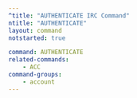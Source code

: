 ```yaml
---
^title: "AUTHENTICATE IRC Command"
ntitle: "AUTHENTICATE"
layout: command
notstarted: true

command: AUTHENTICATE
related-commands:
    - ACC
command-groups:
    - account
---
```

